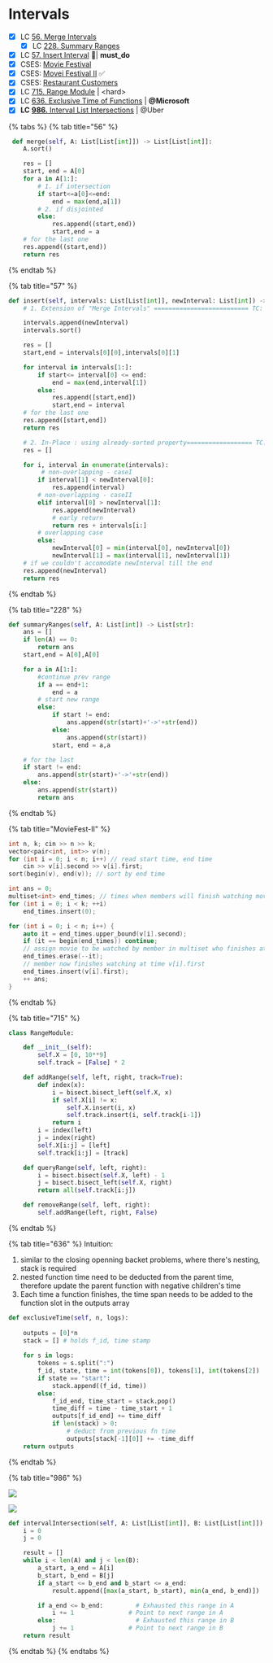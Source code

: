 # Intervals

* [x] LC [56. Merge Intervals](https://leetcode.com/problems/merge-intervals/)
  * [x] LC [228. Summary Ranges](https://leetcode.com/problems/summary-ranges/)
* [x] LC [57. Insert Interval](https://leetcode.com/problems/insert-interval/) 🌟| **must\_do**
* [x] CSES: [Movie Festival](https://cses.fi/problemset/task/1629)
* [x] CSES: [Movei Festival II](https://cses.fi/problemset/task/1632) ✅
* [x] CSES: [Restaurant Customers](https://cses.fi/problemset/task/1619)
* [x] LC [715. Range Module](https://leetcode.com/problems/range-module/) | \<hard>
* [x] LC [636. Exclusive Time of Functions](https://leetcode.com/problems/exclusive-time-of-functions/) | **@Microsoft**
* [x] **LC** [**986.** Interval List Intersections](https://leetcode.com/problems/interval-list-intersections/) | @Uber

{% tabs %}
{% tab title="56" %}
```python
 def merge(self, A: List[List[int]]) -> List[List[int]]:
    A.sort()

    res = []
    start, end = A[0]
    for a in A[1:]:
        # 1. if intersection
        if start<=a[0]<=end:
            end = max(end,a[1])
        # 2. if disjointed
        else:
            res.append((start,end))
            start,end = a
    # for the last one
    res.append((start,end))
    return res
```
{% endtab %}

{% tab title="57" %}
```python
def insert(self, intervals: List[List[int]], newInterval: List[int]) -> List[List[int]]:
    # 1. Extension of "Merge Intervals" ========================== TC: O(NlogN)

    intervals.append(newInterval)
    intervals.sort()

    res = []
    start,end = intervals[0][0],intervals[0][1]

    for interval in intervals[1:]:
        if start<= interval[0] <= end:
            end = max(end,interval[1])
        else:
            res.append([start,end])
            start,end = interval
    # for the last one
    res.append([start,end])
    return res

    # 2. In-Place : using already-sorted property================== TC: O(N)
    res = []

    for i, interval in enumerate(intervals):
         # non-overlapping - caseI
        if interval[1] < newInterval[0]:   
            res.append(interval)
        # non-overlapping - caseII
        elif interval[0] > newInterval[1]:  
            res.append(newInterval) 
            # early return
            return res + intervals[i:]
        # overlapping case
        else:
            newInterval[0] = min(interval[0], newInterval[0])
            newInterval[1] = max(interval[1], newInterval[1])
    # if we couldn't accomodate newInterval till the end
    res.append(newInterval)
    return res
```
{% endtab %}

{% tab title="228" %}
```python
def summaryRanges(self, A: List[int]) -> List[str]:
    ans = []
    if len(A) == 0:
        return ans
    start,end = A[0],A[0]

    for a in A[1:]:
        #continue prev range
        if a == end+1:
            end = a
        # start new range
        else:
            if start != end:
                ans.append(str(start)+'->'+str(end))
            else:
                ans.append(str(start))
            start, end = a,a

    # for the last
    if start != end:
        ans.append(str(start)+'->'+str(end))
    else:
        ans.append(str(start))
        return ans
```
{% endtab %}

{% tab title="MovieFest-II" %}
```cpp
int n, k; cin >> n >> k;
vector<pair<int, int>> v(n);
for (int i = 0; i < n; i++) // read start time, end time
	cin >> v[i].second >> v[i].first;
sort(begin(v), end(v)); // sort by end time

int ans = 0;
multiset<int> end_times; // times when members will finish watching movies
for (int i = 0; i < k; ++i)
	end_times.insert(0);

for (int i = 0; i < n; i++) {
	auto it = end_times.upper_bound(v[i].second);
	if (it == begin(end_times)) continue;
	// assign movie to be watched by member in multiset who finishes at time *prev(it)
	end_times.erase(--it);
	// member now finishes watching at time v[i].first
	end_times.insert(v[i].first);
	++ ans;
}
```
{% endtab %}

{% tab title="715" %}
```python
class RangeModule:

    def __init__(self):
        self.X = [0, 10**9]
        self.track = [False] * 2

    def addRange(self, left, right, track=True):
        def index(x):
            i = bisect.bisect_left(self.X, x)
            if self.X[i] != x:
                self.X.insert(i, x)
                self.track.insert(i, self.track[i-1])
            return i
        i = index(left)
        j = index(right)
        self.X[i:j] = [left]
        self.track[i:j] = [track]

    def queryRange(self, left, right):
        i = bisect.bisect(self.X, left) - 1
        j = bisect.bisect_left(self.X, right)
        return all(self.track[i:j])

    def removeRange(self, left, right):
        self.addRange(left, right, False)
```
{% endtab %}

{% tab title="636" %}
Intuition:

1. similar to the closing openning backet problems, where there's nesting, stack is required
2. nested function time need to be deducted from the parent time, therefore update the parent function with negative children's time
3. Each time a function finishes, the time span needs to be added to the function slot in the outputs array

```python
def exclusiveTime(self, n, logs):
    
    outputs = [0]*n
    stack = [] # holds f_id, time stamp
    
    for s in logs:
        tokens = s.split(":")
        f_id, state, time = int(tokens[0]), tokens[1], int(tokens[2])
        if state == "start":
            stack.append((f_id, time))
        else:
            f_id_end, time_start = stack.pop()
            time_diff = time - time_start + 1
            outputs[f_id_end] += time_diff
            if len(stack) > 0:
                # deduct from previous fn time 
                outputs[stack[-1][0]] += -time_diff
    return outputs 
```
{% endtab %}

{% tab title="986" %}


![](<../../.gitbook/assets/Screenshot 2021-11-08 at 2.25.37 AM.png>)

![](<../../.gitbook/assets/Screenshot 2021-11-13 at 11.35.40 AM.png>)



```python
def intervalIntersection(self, A: List[List[int]], B: List[List[int]]) -> List[List[int]]:
    i = 0
    j = 0

    result = []
    while i < len(A) and j < len(B):
        a_start, a_end = A[i]
        b_start, b_end = B[j]
        if a_start <= b_end and b_start <= a_end:                       # Criss-cross lock
            result.append([max(a_start, b_start), min(a_end, b_end)])   # Squeezing

        if a_end <= b_end:         # Exhausted this range in A
            i += 1               # Point to next range in A
        else:                      # Exhausted this range in B
            j += 1               # Point to next range in B
    return result
```
{% endtab %}
{% endtabs %}

